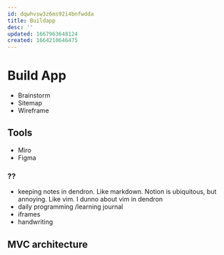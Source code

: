 ```yaml
---
id: dqwhvsw3z6ms92i4bnfwdda
title: Buildapp
desc: ''
updated: 1667963648124
created: 1664210646475
---
```


# Build App
- Brainstorm
- Sitemap
- Wireframe

## Tools
- Miro
- Figma

### ??
- keeping notes in dendron. Like markdown. Notion is ubiquitous, but annoying. Like vim. I dunno about vim in dendron
- daily programming /learning journal
- iframes
- handwriting

## MVC architecture
